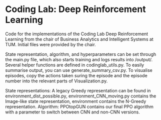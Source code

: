 # Coding Lab: Deep Reinforcement Learning
Code for the implementations of the Coding Lab Deep Reinforcement Learning from the chair of Business Analytics and Intelligent Systems at TUM.
Initial files were provided by the chair.

State representation, algorithm, and hyperparameters can be set through the main.py file, which also starts training and logs results into /output/. Several helper functions are defined in codinglab_utils.py. To easily summarise output, you can use generate_summary_csv.py. To visualise episodes, copy the actions taken suring the episode and the episode number into the relevant parts of Visualization.py.

State representations: A legacy Greedy representation can be found in environment_dist_possible.py, environment_CNN_moving.py contains the Image-like state representation, environment contains the N-Greedy representation.
Algorithm: PPOtopGUN contains our final PPO algorithm with a parameter to switch between CNN and non-CNN versions.
